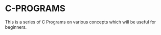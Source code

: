 # C-PROGRAMS
This is a series of C Programs on various concepts which will be useful for beginners.
